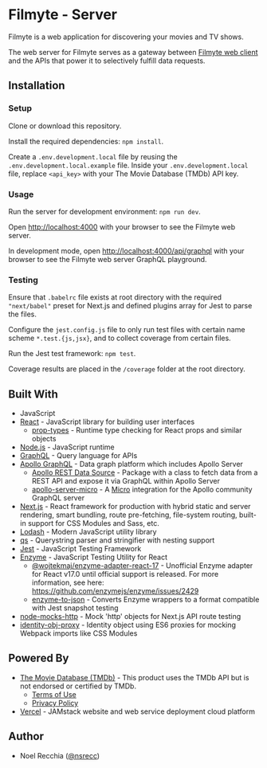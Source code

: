 # Filmyte - Server

Filmyte is a web application for discovering your movies and TV shows.

The web server for Filmyte serves as a gateway between [Filmyte web client](https://github.com/nsrecc/filmyte) and the APIs that power it to selectively fulfill data requests.

## Installation

### Setup

Clone or download this repository.

Install the required dependencies: `npm install`.

Create a `.env.development.local` file by reusing the `.env.development.local.example` file. Inside your `.env.development.local` file, replace `<api_key>` with your The Movie Database (TMDb) API key.

### Usage

Run the server for development environment: `npm run dev`.

Open [http://localhost:4000](http://localhost:4000) with your browser to see the Filmyte web server.

In development mode, open [http://localhost:4000/api/graphql](http://localhost:4000/api/graphql) with your browser to see the Filmyte web server GraphQL playground.

### Testing

Ensure that `.babelrc` file exists at root directory with the required `"next/babel"` preset for Next.js and defined plugins array for Jest to parse the files.

Configure the `jest.config.js` file to only run test files with certain name scheme `*.test.{js,jsx}`, and to collect coverage from certain files.

Run the Jest test framework: `npm test`.

Coverage results are placed in the `/coverage` folder at the root directory.

## Built With

* JavaScript
* [React](https://reactjs.org/) - JavaScript library for building user interfaces
    * [prop-types](https://github.com/facebook/prop-types) - Runtime type checking for React props and similar objects
* [Node.js](https://nodejs.org/en/) - JavaScript runtime
* [GraphQL](https://graphql.org/) - Query language for APIs
* [Apollo GraphQL](https://www.apollographql.com/) - Data graph platform which includes Apollo Server
    * [Apollo REST Data Source](https://github.com/apollographql/apollo-server/tree/main/packages/apollo-datasource-rest) - Package with a class to fetch data from a REST API and expose it via GraphQL within Apollo Server
    * [apollo-server-micro](https://github.com/apollographql/apollo-server/tree/main/packages/apollo-server-micro) - A [Micro](https://github.com/vercel/micro) integration for the Apollo community GraphQL server 
* [Next.js](https://nextjs.org/) - React framework for production with hybrid static and server rendering, smart bundling, route pre-fetching, file-system routing, built-in support for CSS Modules and Sass, etc.
* [Lodash](https://lodash.com/) - Modern JavaScript utility library
* [qs](https://github.com/ljharb/qs) - Querystring parser and stringifier with nesting support
* [Jest](https://jestjs.io/en/) - JavaScript Testing Framework
* [Enzyme](https://enzymejs.github.io/enzyme/) - JavaScript Testing Utility for React
    * [@wojtekmaj/enzyme-adapter-react-17](https://github.com/wojtekmaj/enzyme-adapter-react-17) - Unofficial Enzyme adapter for React v17.0 until official support is released. For more information, see here: https://github.com/enzymejs/enzyme/issues/2429
    * [enzyme-to-json](https://github.com/adriantoine/enzyme-to-json) - Converts Enzyme wrappers to a format compatible with Jest snapshot testing
* [node-mocks-http](https://github.com/howardabrams/node-mocks-http) - Mock 'http' objects for Next.js API route testing
* [identity-obj-proxy](https://github.com/keyz/identity-obj-proxy) - Identity object using ES6 proxies for mocking Webpack imports like CSS Modules

## Powered By

* [The Movie Database (TMDb)](https://www.themoviedb.org/documentation/api) - This product uses the TMDb API but is not endorsed or certified by TMDb.
    * [Terms of Use](https://www.themoviedb.org/terms-of-use)
    * [Privacy Policy](https://www.themoviedb.org/privacy-policy)
* [Vercel](https://vercel.com/) - JAMstack website and web service deployment cloud platform

## Author

* Noel Recchia ([@nsrecc](https://github.com/nsrecc))
